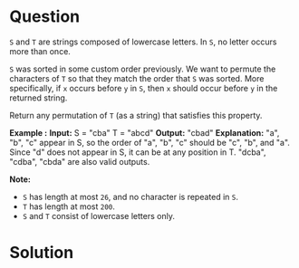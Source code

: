 
# Question

`S`  and  `T`  are strings composed of lowercase letters. In  `S`, no letter occurs more than once.

`S`  was sorted in some custom order previously. We want to permute the characters of  `T`  so that they match the order that  `S`  was sorted. More specifically, if  `x`  occurs before  `y`  in  `S`, then  `x`  should occur before  `y`  in the returned string.

Return any permutation of  `T`  (as a string) that satisfies this property.

**Example :**
**Input:** 
S = "cba"
T = "abcd"
**Output:** "cbad"
**Explanation:** 
"a", "b", "c" appear in S, so the order of "a", "b", "c" should be "c", "b", and "a". 
Since "d" does not appear in S, it can be at any position in T. "dcba", "cdba", "cbda" are also valid outputs.

**Note:**

- `S`  has length at most  `26`, and no character is repeated in  `S`.
- `T`  has length at most  `200`.
- `S`  and  `T`  consist of lowercase letters only.


# Solution
